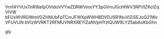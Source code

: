 Vm14YVUxTnRWa1pOVldoVVYwZDRWVmxYY3pGVmJGcHlWV3RPVlZKclZqVlVW
bFUxWVRGWmVGZHNUbFpTCmJFWXpWWHBDVDJSR1NuVlZiSEJoQ21WcVFUVlJN
bVIzWVRKT2RFMUVNRXREYlZaNVpHYzlQUW9LY25abAoKbGhn

gly